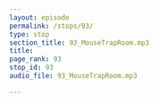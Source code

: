 ```yaml
---
layout: episode
permalink: /stops/93/
type: stop
section_title: 93_MouseTrapRoom.mp3
title: 
page_rank: 93
stop_id: 93
audio_file: 93_MouseTrapRoom.mp3

---
```

